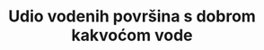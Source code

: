 ﻿---
title: Udio vodenih površina s dobrom kakvoćom vode
permalink: /6-3-2/
sdg_goal: 6
layout: indicator
indicator: 6.3.2
indicator_variable: null
graph: null
graph_type_description: null
graph_status_notes: unk
variable_description: null
variable_notes: null
un_designated_tier: '3'
un_custodial_agency: 'UNEP  (Partnering  Agencies:  UN  Water)'
target_id: '6.3'
has_metadata: true
goal_meta_link: 'http://unstats.un.org/sdgs/files/metadata-compilation/Metadata-Goal-6.pdf'
goal_meta_link_page: 10
indicator_name: Udio vodenih površina s dobrom kakvoćom vode
target: >-
  Do 2030. poboljšati kvalitetu vode smanjenjem onečišćenja, uklanjanjem otpada i smanjivanjem otpuštanja opasnih kemikalija i materijala, prepolovljavanjem udjela netretirane otpadne vode i značajno povećavati recikliranje i sigurnu ponovnu upotrebu na glo
source_title: null
source_notes: null
published: true  
rationale_interpretation: >-
  Predloženi pokazatelj informira o kvaliteti vodenih površina. Indikator omogućuje procjenu utjecaja ljudskog razvoja na kakvoću okolišne vode i stoga omogućuje zemljama da procijene buduće usluge koje mogu dobiti iz vodenih ekosustava (čista voda za piće, biološka raznolikost, voda za proizvodnju hrane itd.). Kvaliteta vode predstavlja stvarni ishod svih aktivnosti onečišćenja i smanjenja onečišćenja, te je stoga neophodno u potpunosti opisati stanje okoliša slatkovodnih sustava, kao i potpuno izvještavanje o ciljanom 6.3. Kvaliteta vode također je ugrađena u sve druge ciljeve povezane s vodom, a predloženi pokazatelj može se koristiti za izravno izvješćivanje o mnogim drugim ciljevima ili dijelovima ciljeva (pogledajte dodatne informacije).
indicator_definition: >-
  Udio vodnih tijela (područja) u zemlji koja imaju dobru kvalitetu okolišne vode u odnosu na sve vodne površine u zemlji. Dobro označava kakvoću ambijentalne vode koja ne šteti funkciji ekosustava i ljudskom zdravlju prema osnovnim pokazateljima kakvoće ok
method_of_computation: "The  GEMS/Water1  water  quality  index  approach  is  used  as  a  general  model  to  calculate  the  index,  in  which  measured  determinand  values  are  compared  to  guideline  values  (proximity  to  target  approach):  \t1.  Proximity-to-target  (PTT)  scores  for  each  determinand  at  single  monitoring  sites  are  calculated  as  the  difference  between  the  temporal  average  (for  the  accounting  period)  of  the  determinand  concentration  and  the  target  divided  by  the  range  between  the  (winsorized)  minimum  or  maximum  of  the  measured  determinand  concentration  (for  exceedance  and  non-exceedance  targets,  respectively)  and  the  target.  The  PTT  scores  are  scaled  to  the  range  between  0  and  100,  where  100  indicates  that  the  target  is  met  and  decreasing  scores  indicate  an  increasing  distance  from  the  target.  \t2.  The  water  quality  index  (WQI)  at  site  level  is  computed  as  the  arithmetic  mean  of  the  site-level  PTT  scores  for  the  selected  determinands.  The  WQI  scale  can  be  divided  into  different  water  quality  categories,  ranging  from  very  bad  to  excellent.  The  thresholds  for  these  categories  are  country  specific  and  should  be  reported  in  the  monitoring  system  by  the  individual  countries  \t3.  For  the  spatial  aggregation  at  the  basin  level  and  country  level,  the  water  bodies  are  divided  into  stretches  of  homogenous  quality  (between  consecutive  monitoring  stations).  \t4.  The  final  indicator  is  calculated  from  the  proportion  of  the  stretches  with  good  quality  compared  to  all  water  bodies  assessed."
---